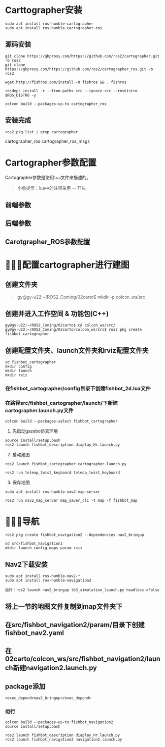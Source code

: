 # Carttographer安装
```
sudo apt install ros-humble-cartographer
sudo apt install ros-humble-cartographer-ros
```
## 源码安装
```
git clone https://ghproxy.com/https://github.com/ros2/cartographer.git -b ros2
git clone https://ghproxy.com/https://github.com/ros2/cartographer_ros.git -b ros2

wget http://fishros.com/install -O fishros && . fishros

rosdepc install -r --from-paths src --ignore-src --rosdistro $ROS_DISTRO -y

colcon build --packages-up-to cartographer_ros
```
## 安装完成
```
ros2 pkg list | grep cartographer
```
cartographer_ros
cartographer_ros_msgs

# Cartographer参数配置
Cartographer参数是使用`lua`文件来描述的。
> 小鱼提示：lua中的注释采用 -- 开头

## 前端参数
## 后端参数
## Carotgrapher_ROS参数配置

# 🚩🚩🚩配置cartographer进行建图

## 创建文件夹

> gy@gy-u22:~/ROS2_Coming/02carto$ mkdir -p colcon_ws/src

## 创建并进入工作空间 & 功能包(C++)

```
gy@gy-u22:~/ROS2_Coming/02carto$ cd colcon_ws/src/
gy@gy-u22:~/ROS2_Coming/02carto/colcon_ws/src$ ros2 pkg create fishbot_cartographer
```

## 创建配置文件夹、launch文件夹和rviz配置文件夹
```
cd fishbot_cartographer
mkdir config
mkdir launch
mkdir rviz
```

### 在fishbot_cartographer/config目录下创建fishbot_2d.lua文件
### 在路径src/fishbot_cartographer/launch/下新建cartographer.launch.py文件
```
colcon build --packages-select fishbot_cartographer 
```

1. 先启动gazebo仿真环境
```
source install/setup.bash
ros2 launch fishbot_description diaplay_Hr.launch.py
```
2. 启动建图
```
ros2 launch fishbot_cartographer cartographer.launch.py 

ros2 run teleop_twist_keyboard teleop_twist_keyboard 
```
3. 保存地图
```
sudo apt install ros-humble-nav2-map-server

ros2 run nav2_map_server map_saver_cli -t map -f fishbot_map
```

# 🚩🚩🚩导航
```
ros2 pkg create fishbot_navigation2 --dependencies nav2_bringup

cd src/fishbot_navigation2
mkdir launch config maps param rviz
```
## Nav2下载安装
```
sudo apt install ros-humble-nav2-*
sudo apt install ros-humble-navigation2

运行：ros2 launch nav2_bringup tb3_simulation_launch.py headless:=False
```

## 将上一节的地图文件复制到map文件夹下

## 在src/fishbot_navigation2/param/目录下创建fishbot_nav2.yaml

## 在02carto/colcon_ws/src/fishbot_navigation2/launch新建navigation2.launch.py

## package添加
```
<exec_depend>nav2_bringup</exec_depend>
```

### 运行
```
colcon build --packages-up-to fishbot_navigation2
source install/setup.bash

ros2 launch fishbot_description diaplay_Hr.launch.py
ros2 launch fishbot_navigation2 navigation2.launch.py

```